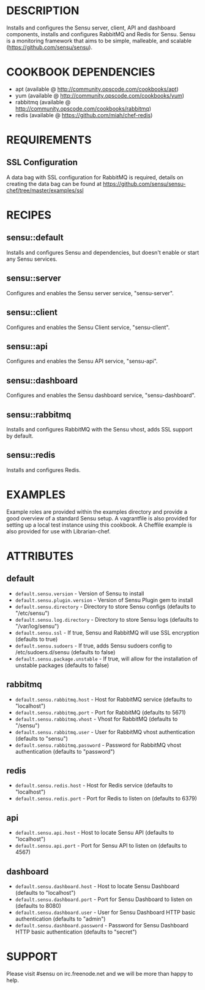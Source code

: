DESCRIPTION
============
Installs and configures the Sensu server, client, API and dashboard components, installs and configures RabbitMQ and Redis for Sensu.
Sensu is a monitoring framework that aims to be simple, malleable, and scalable (https://github.com/sensu/sensu).


COOKBOOK DEPENDENCIES
============
* apt (available @ http://community.opscode.com/cookbooks/apt)
* yum (available @ http://community.opscode.com/cookbooks/yum)
* rabbitmq (available @ http://community.opscode.com/cookbooks/rabbitmq)
* redis (available @ https://github.com/miah/chef-redis)


REQUIREMENTS
============

SSL Configuration
---
A data bag with SSL configuration for RabbitMQ is required, details on creating the data bag can be found at https://github.com/sensu/sensu-chef/tree/master/examples/ssl


RECIPES
========

sensu::default
---
Installs and configures Sensu and dependencies, but doesn't enable or start any Sensu services.

sensu::server
---
Configures and enables the Sensu server service, "sensu-server".

sensu::client
---
Configures and enables the Sensu Client service, "sensu-client".

sensu::api
---
Configures and enables the Sensu API service, "sensu-api".

sensu::dashboard
---
Configures and enables the Sensu dashboard service, "sensu-dashboard".

sensu::rabbitmq
---
Installs and configures RabbitMQ with the Sensu vhost, adds SSL support by default.

sensu::redis
---
Installs and configures Redis.


EXAMPLES
=====
Example roles are provided within the examples directory and provide a good overview of a standard Sensu setup. A vagrantfile is also provided for setting up a local test instance using this cookbook. A Cheffile example is also provided for use with Librarian-chef.


ATTRIBUTES
==========

default
-------
* `default.sensu.version` - Version of Sensu to install
* `default.sensu.plugin.version` - Version of Sensu Plugin gem to install
* `default.sensu.directory` - Directory to store Sensu configs (defaults to "/etc/sensu")
* `default.sensu.log.directory` - Directory to store Sensu logs (defaults to "/var/log/sensu")
* `default.sensu.ssl` - If true, Sensu and RabbitMQ will use SSL encryption (defaults to true)
* `default.sensu.sudoers` - If true, adds Sensu sudoers config to /etc/sudoers.d/sensu (defaults to false)
* `default.sensu.package.unstable` - If true, will allow for the installation of unstable packages (defaults to false)

rabbitmq
--------
* `default.sensu.rabbitmq.host` - Host for RabbitMQ service (defaults to "localhost")
* `default.sensu.rabbitmq.port` - Port for RabbitMQ (defaults to 5671)
* `default.sensu.rabbitmq.vhost` - Vhost for RabbitMQ (defaults to "/sensu")
* `default.sensu.rabbitmq.user` - User for RabbitMQ vhost authentication (defaults to "sensu")
* `default.sensu.rabbitmq.password` - Password for RabbitMQ vhost authentication (defaults to "password")

redis
-----
* `default.sensu.redis.host` - Host for Redis service (defaults to "localhost")
* `default.sensu.redis.port` - Port for Redis to listen on (defaults to 6379)

api
---
* `default.sensu.api.host` - Host to locate Sensu API (defaults to "localhost")
* `default.sensu.api.port` - Port for Sensu API to listen on (defaults to 4567)

dashboard
---------
* `default.sensu.dashboard.host` - Host to locate Sensu Dashboard (defaults to "localhost")
* `default.sensu.dashboard.port` - Port for Sensu Dashboard to listen on (defaults to 8080)
* `default.sensu.dashboard.user` - User for Sensu Dashboard HTTP basic authentication (defaults to "admin")
* `default.sensu.dashboard.password` - Password for Sensu Dashboard HTTP basic authentication (defaults to "secret")


SUPPORT
=======
Please visit #sensu on irc.freenode.net and we will be more than happy to help.
